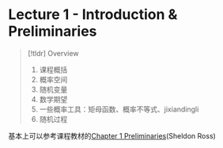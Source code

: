 
# Lecture 1 - Introduction & Preliminaries


> [!tldr] Overview
> 1. 课程概括
> 2. 概率空间
> 3. 随机变量
> 4. 数学期望
> 5. 一些概率工具：矩母函数、概率不等式、jixiandingli
> 6. 随机过程


基本上可以参考课程教材的[Chapter 1 Preliminaries](obsidian://open?vault=Ob_Notes%20in%20Stas&file=%E6%95%B0%E5%AD%A6%2F%E5%88%86%E6%9E%90%E5%AD%A6%2FStochastic%20Process%2FAssets%2FChapter%201%20Preliminaries)(Sheldon Ross)
























